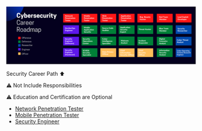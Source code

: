 ![ROADMAP](all_v1.png)

Security Career Path ⬆️

⚠️ Not Include Responsibilities

⚠️ Education and Certification are Optional

* [Network Penetration Tester](https://github.com/rezaduty/security-career-path/blob/master/Network_Penetration_Tester.md)
* [Mobile Penetration Tester](https://github.com/rezaduty/security-career-path/blob/master/Mobile_Penetration_Tester.md)
* [Security Engineer](https://github.com/rezaduty/security-career-path/blob/master/Security_Engineer.md)

